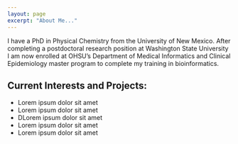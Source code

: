 ```yaml
---
layout: page
excerpt: "About Me..."
---
```


I have a PhD in Physical Chemistry from the University of New Mexico. After completing a postdoctoral research position at Washington State University I am now enrolled at OHSU’s Department of Medical Informatics and Clinical Epidemiology master program to complete my training in bioinformatics.

## Current Interests and Projects:

- Lorem ipsum dolor sit amet
- Lorem ipsum dolor sit amet
- DLorem ipsum dolor sit amet
- Lorem ipsum dolor sit amet
- Lorem ipsum dolor sit amet
